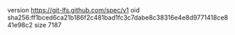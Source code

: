 version https://git-lfs.github.com/spec/v1
oid sha256:ff1bced6ca21b186f2c481bad1fc3c7dabe8c38316e4e8d9771418ce841e98c2
size 7187
